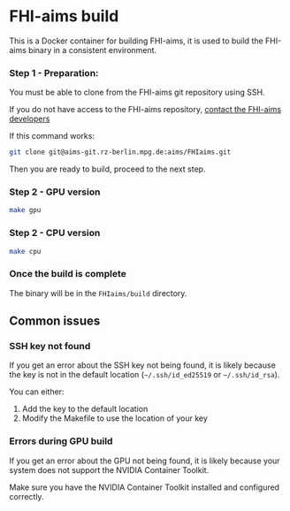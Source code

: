 # FHI-aims build

This is a Docker container for building FHI-aims, it is used to build the FHI-aims binary in a consistent environment.

### Step 1 - Preparation:
You must be able to clone from the FHI-aims git repository using SSH.

If you do not have access to the FHI-aims repository, [contact the FHI-aims developers](https://fhi-aims.org/get-the-code-menu/get-the-code)

If this command works:

```bash
git clone git@aims-git.rz-berlin.mpg.de:aims/FHIaims.git
```

Then you are ready to build, proceed to the next step.

### Step 2 - GPU version

```bash
make gpu
```

### Step 2 - CPU version

```bash
make cpu
```

### Once the build is complete

The binary will be in the `FHIaims/build` directory.

## Common issues

### SSH key not found

If you get an error about the SSH key not being found, it is likely because the key is not in the default location (`~/.ssh/id_ed25519` or `~/.ssh/id_rsa`).

You can either:

1. Add the key to the default location
2. Modify the Makefile to use the location of your key

### Errors during GPU build

If you get an error about the GPU not being found, it is likely because your system does not support the NVIDIA Container Toolkit.

Make sure you have the NVIDIA Container Toolkit installed and configured correctly.
